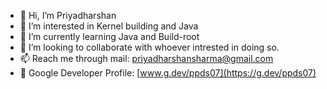 - 👋 Hi, I’m Priyadharshan
- 👀 I’m interested in Kernel building and Java
- 🌱 I’m currently learning Java and Build-root
- 💞️ I’m looking to collaborate with whoever intrested in doing so.
- 📫 Reach me through mail: priyadharshansharma@gmail.com
- 🎈 Google Developer Profile: [www.g.dev/ppds07](https://g.dev/ppds07)





<!---
ppds07/ppds07 is a ✨ special ✨ repository because its `README.md` (this file) appears on your GitHub profile.
You can click the Preview link to take a look at your changes.
--->
